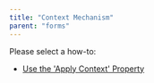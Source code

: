 ```yaml
---
title: "Context Mechanism"
parent: "forms"
---
```

Please select a how-to:

*   [Use the 'Apply Context' Property](use-the-apply-context-property)
